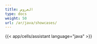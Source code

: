```yaml
---
title: العروض
type: docs
weight: 50
url: /ar/java/showcases/
---
```



{{< app/cells/assistant language="java" >}}
